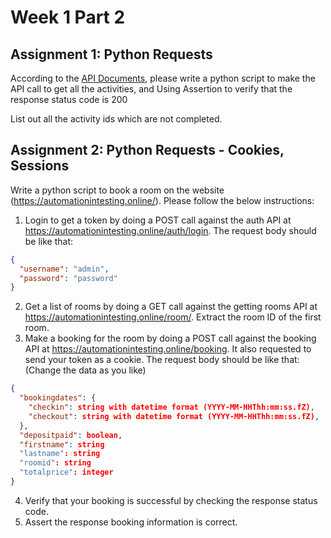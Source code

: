 # Week 1 Part 2

## Assignment 1: Python Requests

According to the [API Documents](https://fakerestapi.azurewebsites.net/index.html), please write a python script to make the API call to get all the activities, and 
Using Assertion to verify that the response status code is 200

List out all the activity ids which are not completed.

## Assignment 2: Python Requests - Cookies, Sessions

Write a python script to book a room on the website (https://automationintesting.online/). Please follow the below instructions:

1. Login to get a token by doing a POST call against the auth API at https://automationintesting.online/auth/login. The request body should be like that:
```json
{
  "username": "admin",
  "password": "password"
}
```
2. Get a list of rooms by doing a GET call against the getting rooms API at https://automationintesting.online/room/. 
Extract the room ID of the first room.
3. Make a booking for the room by doing a POST call against the booking API at https://automationintesting.online/booking. It also requested to send your token as a cookie. The request body should be like that: (Change the data as you like)
```json
{
  "bookingdates": {
    "checkin": string with datetime format (YYYY-MM-HHThh:mm:ss.fZ),
    "checkout": string with datetime format (YYYY-MM-HHThh:mm:ss.fZ),
  },
  "depositpaid": boolean,
  "firstname": string
  "lastname": string
  "roomid": string
  "totalprice": integer
}
```
4. Verify that your booking is successful by checking the response status code.
5. Assert the response booking information is correct.
